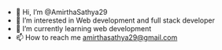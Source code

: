 - 👋 Hi, I’m @AmirthaSathya29
- 👀 I’m interested in Web development and full stack developer 
- 🌱 I’m currently learning web development 
- 📫 How to reach me amirthasathya29@gmail.com

<!---
AmirthaSathya29/AmirthaSathya29 is a ✨ special ✨ repository because its `README.md` (this file) appears on your GitHub profile.
You can click the Preview link to take a look at your changes.
--->
